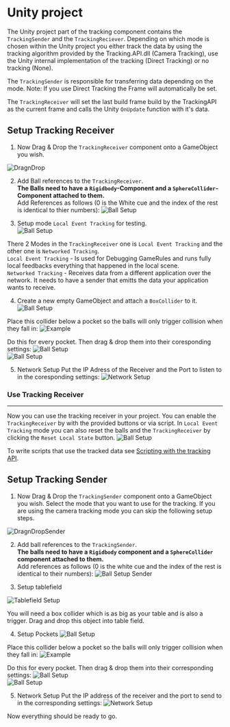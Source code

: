 # Unity project

The Unity project part of the tracking component contains the `TrackingSender` and the `TrackingReciever`.
Depending on which mode is chosen within the Unity project you either track the data by using the tracking algorithm provided by the Tracking.API.dll (Camera Tracking), use the Unity internal implementation of the tracking (Direct Tracking) or no tracking (None). 

The `TrackingSender` is responsible for transferring data depending on the mode. Note: If you use Direct Tracking the Frame will automatically be set.

The `TrackingReceiver` will set the last build frame build by the TrackingAPI as the current frame and calls the Unity `OnUpdate` function with it's data.

## Setup Tracking Receiver

1. Now Drag & Drop the `TrackingReceiver` component onto a GameObject you wish.

![DragnDrop](../resources/images/tracking-receiver-dragndrop.jpg)   

2. Add Ball references to the `TrackingReceiver`.   
**The Balls need to have a `Rigidbody`-Component and a `SphereCollider`-Component attached to them.**   
Add References as follows (0 is the White cue and the index of the rest is identical to thier numbers):
![Ball Setup](../resources/images/tracking-ball-setup.jpg)   

3. Setup mode `Local Event Tracking` for testing.  
![Ball Setup](../resources/images/tracking-receiver-mode.jpg)   

There 2 Modes in the `TrackingReceiver` one is `Local Event Tracking` and the other one is `Networked Tracking`.   
`Local Event Tracking` - Is used for Debugging GameRules and runs fully local feedbacks everything that happened in the local scene.   
`Networked Tracking` - Receives data from a different application over the network. It needs to have a sender that emitts the data your application wants to receive.

4. Create a new empty GameObject and attach a `BoxCollider` to it. 
![Ball Setup](../resources/images/tracking-box-collider.example.jpg)   

Place this collider below a pocket so the balls will only trigger collision when they fall in:
![Example](../resources/images/tracking-place-pocket-collider.jpg)   

Do this for every pocket. Then drag & drop them into their coresponding settings:
![Ball Setup](../resources/images/tracking-pocket-setup.jpg)   
![Ball Setup](../resources/images/tracking-pockets-reference.jpg)   

5. Network Setup
Put the IP Adress of the Receiver and the Port to listen to in the coresponding settings:
![Network Setup](../resources/images/network-sender.png)


### Use Tracking Receiver
___
Now you can use the tracking receiver in your project. You can enable the `TrackingReceiver` by with the provided buttons or via script. In `Local Event Tracking` mode you can also reset the balls and the `TrackingReceiver` by clicking the `Reset Local State` button.
![Ball Setup](../resources/images/tracking-buttons.jpg)   

To write scripts that use the tracked data see [Scripting with the tracking API](script.md).

## Setup Tracking Sender

1. Now Drag & Drop the `TrackingSender` component onto a GameObject you wish. Select the mode that you want to use for the tracking. If you are using the camera tracking mode you can skip the following setup steps.


![DragnDropSender](../resources/images/tracking-sender-dragndrop.png)


2. Add ball references to the `TrackingSender`.   
**The balls need to have a `Rigidbody` component and a `SphereCollider` component attached to them.**   
Add references as follows (0 is the white cue and the index of the rest is identical to their numbers):
![Ball Setup Sender](../resources/images/tracking-ball-setup-sender.png)

3. Setup tablefield


![Tablefield Setup](../resources/images/tablefield-setup.png)


You will need a box collider which is as big as your table and is also a trigger.
Drag and drop this object into table field.

4. Setup Pockets
![Ball Setup](../resources/images/tracking-box-collider.example.jpg)   

Place this collider below a pocket so the balls will only trigger collision when they fall in:
![Example](../resources/images/tracking-place-pocket-collider.jpg)   

Do this for every pocket. Then drag & drop them into their corresponding settings:
![Ball Setup](../resources/images/tracking-pocket-setup.jpg)   
![Ball Setup](../resources/images/tracking-pockets-reference-sender.png)

5. Network Setup
Put the IP address of the receiver and the port to send to in the corresponding settings:
![Network Setup](../resources/images/network-sender.png)

Now everything should be ready to go.